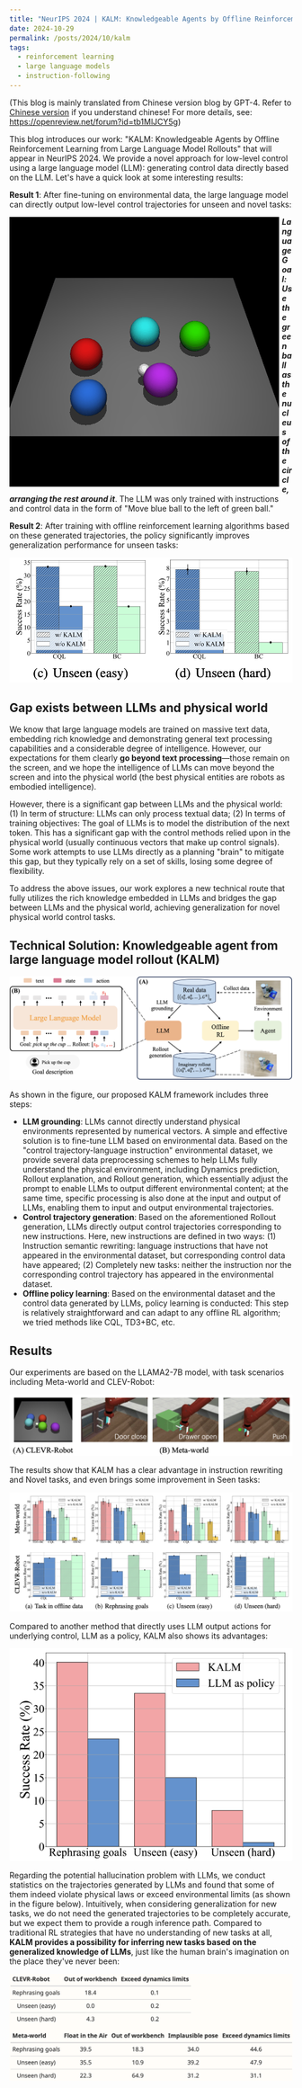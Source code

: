 ```yaml
---
title: "NeurIPS 2024 | KALM: Knowledgeable Agents by Offline Reinforcement Learning from Large Language Model Rollouts"
date: 2024-10-29
permalink: /posts/2024/10/kalm
tags:
  - reinforcement learning
  - large language models
  - instruction-following
---
```


(This blog is mainly translated from Chinese version blog by GPT-4. Refer to [Chinese version]() if you understand chinese! For more details, see: https://openreview.net/forum?id=tb1MlJCY5g)

This blog introduces our work: "KALM: Knowledgeable Agents by Offline Reinforcement Learning from Large Language Model Rollouts" that will appear in NeurIPS 2024.  We provide a novel approach for low-level control using a large language model (LLM): generating control data directly based on the LLM. Let's have a quick look at some interesting results:

**Result 1**: After fine-tuning on environmental data, the large language model can directly output low-level control trajectories for unseen and novel tasks:

<img src="/images/posts/kalm//clevr.gif" alt="Example of result" style="float: left; margin-right: 5px;"/>

***Language Goal: Use the green ball as the nucleus of the circle, arranging the rest around it***. The LLM was only trained with instructions and control data in the form of "Move blue ball to the left of green ball."

**Result 2**: After training with offline reinforcement learning algorithms based on these generated trajectories, the policy significantly improves generalization performance for unseen tasks:

![](/images/posts/kalm/partial_result.png)

## Gap exists between LLMs and physical world

We know that large language models are trained on massive text data, embedding rich knowledge and demonstrating general text processing capabilities and a considerable degree of intelligence. However, our expectations for them clearly **go beyond text processing**—those remain on the screen, and we hope the intelligence of LLMs can move beyond the screen and into the physical world (the best physical entities are robots as embodied intelligence).

However, there is a significant gap between LLMs and the physical world: (1) In term of structure: LLMs can only process textual data; (2) In terms of training objectives: The goal of LLMs is to model the distribution of the next token. This has a significant gap with the control methods relied upon in the physical world (usually continuous vectors that make up control signals). Some work attempts to use LLMs directly as a planning "brain" to mitigate this gap, but they typically rely on a set of skills, losing some degree of flexibility.

To address the above issues, our work explores a new technical route that fully utilizes the rich knowledge embedded in LLMs and bridges the gap between LLMs and the physical world, achieving generalization for novel physical world control tasks.

## Technical Solution: Knowledgeable agent from large language model rollout (KALM)

![](/images/posts/kalm/framework.png)

As shown in the figure, our proposed KALM framework includes three steps:

- **LLM grounding**: LLMs cannot directly understand physical environments represented by numerical vectors. A simple and effective solution is to fine-tune LLM based on environmental data. Based on the "control trajectory-language instruction" environmental dataset, we provide several data preprocessing schemes to help LLMs fully understand the physical environment, including Dynamics prediction, Rollout explanation, and Rollout generation, which essentially adjust the prompt to enable LLMs to output different environmental content; at the same time, specific processing is also done at the input and output of LLMs, enabling them to input and output environmental trajectories.
- **Control trajectory generation**: Based on the aforementioned Rollout generation, LLMs directly output control trajectories corresponding to new instructions. Here, new instructions are defined in two ways: (1) Instruction semantic rewriting: language instructions that have not appeared in the environmental dataset, but corresponding control data have appeared; (2) Completely new tasks: neither the instruction nor the corresponding control trajectory has appeared in the environmental dataset.
- **Offline policy learning**: Based on the environmental dataset and the control data generated by LLMs, policy learning is conducted: This step is relatively straightforward and can adapt to any offline RL algorithm; we tried methods like CQL, TD3+BC, etc.

## Results

Our experiments are based on the LLAMA2-7B model, with task scenarios including Meta-world and CLEV-Robot:

![](/images/posts/kalm/env_fig.png)

The results show that KALM has a clear advantage in instruction rewriting and Novel tasks, and even brings some improvement in Seen tasks:

![](/images/posts/kalm/result.png)

Compared to another method that directly uses LLM output actions for underlying control, LLM as a policy, KALM also shows its advantages:

![](/images/posts/kalm/llm_as_policy.png)

Regarding the potential hallucination problem with LLMs, we conduct statistics on the trajectories generated by LLMs and found that some of them indeed violate physical laws or exceed environmental limits (as shown in the figure below). Intuitively, when considering generalization for new tasks, we do not need the generated trajectories to be completely accurate, but we expect them to provide a rough inference path. Compared to traditional RL strategies that have no understanding of new tasks at all, **KALM provides a possibility for inferring new tasks based on the generalized knowledge of LLMs**, just like the human brain's imagination on the place they've never been:

![](/images/posts/kalm/analysis.png)



